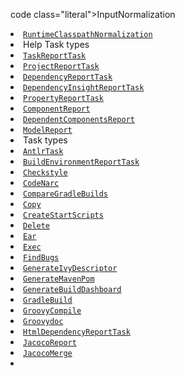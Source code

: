 code class="literal">InputNormalization</code></a></li><li><a class="link" href="org.gradle.normalization.RuntimeClasspathNormalization.html"><code class="literal">RuntimeClasspathNormalization</code></a></li><li class="sidebarHeading">Help Task types</li><li><a class="link" href="org.gradle.api.tasks.diagnostics.TaskReportTask.html"><code class="literal">TaskReportTask</code></a></li><li><a class="link" href="org.gradle.api.tasks.diagnostics.ProjectReportTask.html"><code class="literal">ProjectReportTask</code></a></li><li><a class="link" href="org.gradle.api.tasks.diagnostics.DependencyReportTask.html"><code class="literal">DependencyReportTask</code></a></li><li><a class="link" href="org.gradle.api.tasks.diagnostics.DependencyInsightReportTask.html"><code class="literal">DependencyInsightReportTask</code></a></li><li><a class="link" href="org.gradle.api.tasks.diagnostics.PropertyReportTask.html"><code class="literal">PropertyReportTask</code></a></li><li><a class="link" href="org.gradle.api.reporting.components.ComponentReport.html"><code class="literal">ComponentReport</code></a></li><li><a class="link" href="org.gradle.api.reporting.dependents.DependentComponentsReport.html"><code class="literal">DependentComponentsReport</code></a></li><li><a class="link" href="org.gradle.api.reporting.model.ModelReport.html"><code class="literal">ModelReport</code></a></li><li class="sidebarHeading">Task types</li><li><a class="link" href="org.gradle.api.plugins.antlr.AntlrTask.html"><code class="literal">AntlrTask</code></a></li><li><a class="link" href="org.gradle.api.tasks.diagnostics.BuildEnvironmentReportTask.html"><code class="literal">BuildEnvironmentReportTask</code></a></li><li><a class="link" href="org.gradle.api.plugins.quality.Checkstyle.html"><code class="literal">Checkstyle</code></a></li><li><a class="link" href="org.gradle.api.plugins.quality.CodeNarc.html"><code class="literal">CodeNarc</code></a></li><li><a class="link" href="org.gradle.api.plugins.buildcomparison.gradle.CompareGradleBuilds.html"><code class="literal">CompareGradleBuilds</code></a></li><li><a class="link" href="org.gradle.api.tasks.Copy.html"><code class="literal">Copy</code></a></li><li><a class="link" href="org.gradle.jvm.application.tasks.CreateStartScripts.html"><code class="literal">CreateStartScripts</code></a></li><li><a class="link" href="org.gradle.api.tasks.Delete.html"><code class="literal">Delete</code></a></li><li><a class="link" href="org.gradle.plugins.ear.Ear.html"><code class="literal">Ear</code></a></li><li><a class="link" href="org.gradle.api.tasks.Exec.html"><code class="literal">Exec</code></a></li><li><a class="link" href="org.gradle.api.plugins.quality.FindBugs.html"><code class="literal">FindBugs</code></a></li><li><a class="link" href="org.gradle.api.publish.ivy.tasks.GenerateIvyDescriptor.html"><code class="literal">GenerateIvyDescriptor</code></a></li><li><a class="link" href="org.gradle.api.publish.maven.tasks.GenerateMavenPom.html"><code class="literal">GenerateMavenPom</code></a></li><li><a class="link" href="org.gradle.api.reporting.GenerateBuildDashboard.html"><code class="literal">GenerateBuildDashboard</code></a></li><li><a class="link" href="org.gradle.api.tasks.GradleBuild.html"><code class="literal">GradleBuild</code></a></li><li><a class="link" href="org.gradle.api.tasks.compile.GroovyCompile.html"><code class="literal">GroovyCompile</code></a></li><li><a class="link" href="org.gradle.api.tasks.javadoc.Groovydoc.html"><code class="literal">Groovydoc</code></a></li><li><a class="link" href="org.gradle.api.reporting.dependencies.HtmlDependencyReportTask.html"><code class="literal">HtmlDependencyReportTask</code></a></li><li><a class="link" href="org.gradle.testing.jacoco.tasks.JacocoReport.html"><code class="literal">JacocoReport</code></a></li><li><a class="link" href="org.gradle.testing.jacoco.tasks.JacocoMerge.html"><code class="literal">JacocoMerge</code></a></li><li><a class="link" href="org.gradle.testing.jacoco.tasks.JacocoCoverageVerification.html">
